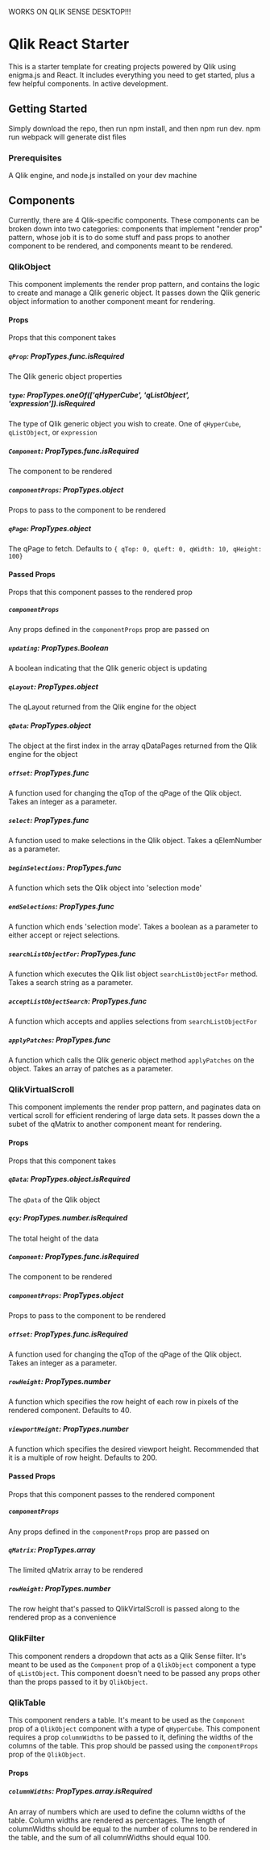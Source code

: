 WORKS ON QLIK SENSE DESKTOP!!!

# Qlik React Starter

This is a starter template for creating projects powered by Qlik using enigma.js and React.
It includes everything you need to get started, plus a few helpful components.
In active development.

## Getting Started

Simply download the repo, then run npm install, and then npm run dev. npm run webpack will generate dist files

### Prerequisites

A Qlik engine, and node.js installed on your dev machine

## Components

Currently, there are 4 Qlik-specific components. These components can be broken down into two categories:
components that implement "render prop" pattern, whose job it is to do some stuff and pass props to another component to be rendered,
and components meant to be rendered.

### QlikObject

This component implements the render prop pattern, and contains the logic to create and manage a Qlik generic object.
It passes down the Qlik generic object information to another component meant for rendering.

#### Props

Props that this component takes

##### `qProp`: PropTypes.func.isRequired

The Qlik generic object properties

##### `type`: PropTypes.oneOf(['qHyperCube', 'qListObject', 'expression']).isRequired

The type of Qlik generic object you wish to create. One of `qHyperCube`, `qListObject`, or `expression`

##### `Component`: PropTypes.func.isRequired

The component to be rendered

##### `componentProps`: PropTypes.object

Props to pass to the component to be rendered

##### `qPage`: PropTypes.object

The qPage to fetch. Defaults to `{
qTop: 0,
 qLeft: 0,
 qWidth: 10,
 qHeight: 100}`

#### Passed Props

Props that this component passes to the rendered prop

##### `componentProps`

Any props defined in the `componentProps` prop are passed on

##### `updating`: PropTypes.Boolean

A boolean indicating that the Qlik generic object is updating

##### `qLayout`: PropTypes.object

The qLayout returned from the Qlik engine for the object

##### `qData`: PropTypes.object

The object at the first index in the array qDataPages returned from the Qlik engine for the object

##### `offset`: PropTypes.func

A function used for changing the qTop of the qPage of the Qlik object. Takes an integer as a parameter.

##### `select`: PropTypes.func

A function used to make selections in the Qlik object. Takes a qElemNumber as a parameter.

##### `beginSelections`: PropTypes.func

A function which sets the Qlik object into 'selection mode'

##### `endSelections`: PropTypes.func

A function which ends 'selection mode'. Takes a boolean as a parameter to either accept or reject selections.

##### `searchListObjectFor`: PropTypes.func

A function which executes the Qlik list object `searchListObjectFor` method. Takes a search string as a parameter.

##### `acceptListObjectSearch`: PropTypes.func

A function which accepts and applies selections from `searchListObjectFor`

##### `applyPatches`: PropTypes.func

A function which calls the Qlik generic object method `applyPatches` on the object. Takes an array of patches as a parameter.

### QlikVirtualScroll

This component implements the render prop pattern, and paginates data on vertical scroll for efficient rendering of large data sets.
It passes down the a subet of the qMatrix to another component meant for rendering.

#### Props

Props that this component takes

##### `qData`: PropTypes.object.isRequired

The `qData` of the Qlik object

##### `qcy`: PropTypes.number.isRequired

The total height of the data

##### `Component`: PropTypes.func.isRequired

The component to be rendered

##### `componentProps`: PropTypes.object

Props to pass to the component to be rendered

##### `offset`: PropTypes.func.isRequired

A function used for changing the qTop of the qPage of the Qlik object. Takes an integer as a parameter.

##### `rowHeight`: PropTypes.number

A function which specifies the row height of each row in pixels of the rendered component. Defaults to 40.

##### `viewportHeight`: PropTypes.number

A function which specifies the desired viewport height. Recommended that it is a multiple of row height. Defaults to 200.

#### Passed Props

Props that this component passes to the rendered component

##### `componentProps`

Any props defined in the `componentProps` prop are passed on

##### `qMatrix`: PropTypes.array

The limited qMatrix array to be rendered

##### `rowHeight`: PropTypes.number

The row height that's passed to QlikVirtalScroll is passed along to the rendered prop as a convenience

### QlikFilter

This component renders a dropdown that acts as a Qlik Sense filter. It's meant to be used as the `Component` prop of a `QlikObject` component a type of `qListObject`.
This component doesn't need to be passed any props other than the props passed to it by `QlikObject`.

### QlikTable

This component renders a table. It's meant to be used as the `Component` prop of a `QlikObject` component with a type of `qHyperCube`.
This component requires a prop `columnWidths` to be passed to it, defining the widths of the columns of the table. This prop should be passed
using the `componentProps` prop of the `QlikObject`.

#### Props

##### `columnWidths`: PropTypes.array.isRequired

An array of numbers which are used to define the column widths of the table. Column widths are rendered as percentages. 
The length of columnWidths should be equal to the number of columns to be rendered in the table, and the sum of all columnWidths should equal 100.






